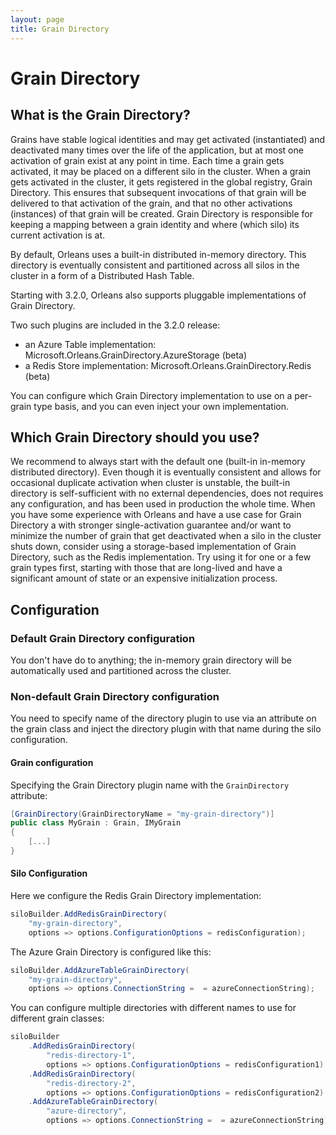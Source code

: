 ```yaml
---
layout: page
title: Grain Directory
---
```


# Grain Directory

## What is the Grain Directory?

Grains have stable logical identities and may get activated (instantiated) and deactivated many times over the life of the application, but at most one activation of grain exist at any point in time. Each time a grain gets activated, it may be placed on a different silo in the cluster. When a grain gets activated in the cluster, it gets registered in the global registry, Grain Directory. This ensures that subsequent invocations of that grain will be delivered to that activation of the grain, and that no other activations (instances) of that grain will be created. Grain Directory is responsible for keeping a mapping between a grain identity and where (which silo) its current activation is at.

By default, Orleans uses a built-in distributed in-memory directory. This directory is eventually consistent and partitioned across all silos in the cluster in a form of a Distributed Hash Table.

Starting with 3.2.0, Orleans also supports pluggable implementations of Grain Directory.

Two such plugins are included in the 3.2.0 release:

- an Azure Table implementation: Microsoft.Orleans.GrainDirectory.AzureStorage (beta)
- a Redis Store implementation: Microsoft.Orleans.GrainDirectory.Redis (beta)

You can configure which Grain Directory implementation to use on a per-grain type basis, and you can even inject your own implementation.

## Which Grain Directory should you use?

We recommend to always start with the default one (built-in in-memory distributed directory). Even though it is eventually consistent and allows for occasional duplicate activation when cluster is unstable, the built-in directory is self-sufficient with no external dependencies, does not requires any configuration, and has been used in production the whole time. When you have some experience with Orleans and have a use case for Grain Directory a with stronger single-activation guarantee and/or want to minimize the number of grain that get deactivated when a silo in the cluster shuts down, consider using a storage-based implementation of Grain Directory, such as the Redis implementation. Try using it for one or a few grain types first, starting with those that are long-lived and have a significant amount of state or an expensive initialization process.

## Configuration

### Default Grain Directory configuration

You don't have do to anything; the in-memory grain directory will be automatically used and partitioned across the cluster.

### Non-default Grain Directory configuration

You need to specify name of the directory plugin to use via an attribute on the grain class and inject the directory plugin with that name during the silo configuration.

#### Grain configuration

Specifying the Grain Directory plugin name with the `GrainDirectory` attribute:

```csharp
[GrainDirectory(GrainDirectoryName = "my-grain-directory")]
public class MyGrain : Grain, IMyGrain
{
    [...]
}
```

#### Silo Configuration

Here we configure the Redis Grain Directory implementation:

```csharp
siloBuilder.AddRedisGrainDirectory(
    "my-grain-directory",
    options => options.ConfigurationOptions = redisConfiguration);
```

The Azure Grain Directory is configured like this:

```csharp
siloBuilder.AddAzureTableGrainDirectory(
    "my-grain-directory",
    options => options.ConnectionString =  = azureConnectionString);
```

You can configure multiple directories with different names to use for different grain classes:

```csharp
siloBuilder
    .AddRedisGrainDirectory(
        "redis-directory-1",
        options => options.ConfigurationOptions = redisConfiguration1)
    .AddRedisGrainDirectory(
        "redis-directory-2",
        options => options.ConfigurationOptions = redisConfiguration2)
    .AddAzureTableGrainDirectory(
        "azure-directory",
        options => options.ConnectionString =  = azureConnectionString);
```